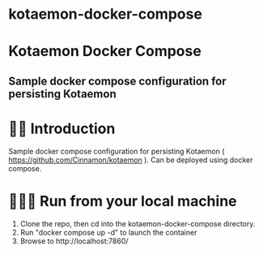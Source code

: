 # kotaemon-docker-compose

# Kotaemon Docker Compose
## Sample docker compose configuration for persisting Kotaemon

# 👋🏻 Introduction
Sample docker compose configuration for persisting Kotaemon ( https://github.com/Cinnamon/kotaemon ).  Can be deployed using docker compose.

# 👨🏻‍💻 Run from your local machine
1. Clone the repo, then cd into the kotaemon-docker-compose directory.
3. Run "docker compose up -d" to launch the container
4. Browse to http://localhost:7860/

